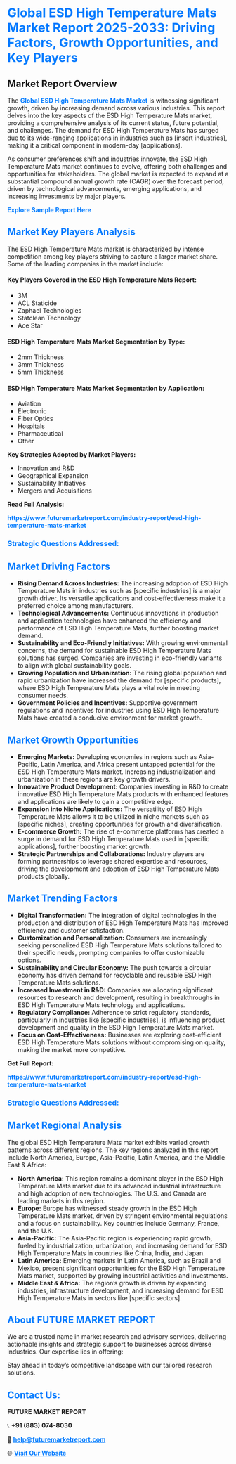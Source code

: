 <h1 style="color: #007BFF;">Global ESD High Temperature Mats Market Report 2025-2033: Driving Factors, Growth Opportunities, and Key Players</h1>

<section id="overview">
<h2>Market Report Overview</h2>
<p>The <a href="https://www.futuremarketreport.com/industry-report/esd-high-temperature-mats-market" style="color: #007BFF; text-decoration: none;"><strong>Global ESD High Temperature Mats Market</strong></a> is witnessing significant growth, driven by increasing demand across various industries. This report delves into the key aspects of the ESD High Temperature Mats market, providing a comprehensive analysis of its current status, future potential, and challenges. The demand for ESD High Temperature Mats has surged due to its wide-ranging applications in industries such as [insert industries], making it a critical component in modern-day [applications].</p>
<p>As consumer preferences shift and industries innovate, the ESD High Temperature Mats market continues to evolve, offering both challenges and opportunities for stakeholders. The global market is expected to expand at a substantial compound annual growth rate (CAGR) over the forecast period, driven by technological advancements, emerging applications, and increasing investments by major players.</p>
</section>

<section id="overview">
<p><a href="https://www.futuremarketreport.com/request-sample/reportId=52095" style="color: #007BFF; text-decoration: none;"><strong>Explore Sample Report Here</strong></a></p>
</section>

<section id="key-players">
<h2 style="color: #007BFF;">Market Key Players Analysis</h2>
<p>The ESD High Temperature Mats market is characterized by intense competition among key players striving to capture a larger market share. Some of the leading companies in the market include:</p>
<h4>Key Players Covered in the ESD High Temperature Mats Report:</h4>
<ul><li>3M</li><li>ACL Staticide</li><li>Zaphael Technologies</li><li>Statclean Technology</li><li>Ace Star</li></ul>
<h4>ESD High Temperature Mats Market Segmentation by Type:</h4>
<ul><li>2mm Thickness</li><li>3mm Thickness</li><li>5mm Thickness</li></ul>

<h4>ESD High Temperature Mats Market Segmentation by Application:</h4>
<ul><li>Aviation</li><li>Electronic</li><li>Fiber Optics</li><li>Hospitals</li><li>Pharmaceutical</li><li>Other</li></ul>
<p><strong>Key Strategies Adopted by Market Players:</strong></p>
<ul>
<li>Innovation and R&D</li>
<li>Geographical Expansion</li>
<li>Sustainability Initiatives</li>
<li>Mergers and Acquisitions</li>
</ul>
</section>

<section>
<p><strong>Read Full Analysis: </strong></p><a href="https://www.futuremarketreport.com/industry-report/esd-high-temperature-mats-market" style="color: #007BFF; text-decoration: none;"><strong>https://www.futuremarketreport.com/industry-report/esd-high-temperature-mats-market</strong></a>
<h3 style="color: #007BFF;">Strategic Questions Addressed:</h3>
</section>

<section id="driving-factors">
<h2 style="color: #007BFF;">Market Driving Factors</h2>
<ul>
<li><strong>Rising Demand Across Industries:</strong> The increasing adoption of ESD High Temperature Mats in industries such as [specific industries] is a major growth driver. Its versatile applications and cost-effectiveness make it a preferred choice among manufacturers.</li>
<li><strong>Technological Advancements:</strong> Continuous innovations in production and application technologies have enhanced the efficiency and performance of ESD High Temperature Mats, further boosting market demand.</li>
<li><strong>Sustainability and Eco-Friendly Initiatives:</strong> With growing environmental concerns, the demand for sustainable ESD High Temperature Mats solutions has surged. Companies are investing in eco-friendly variants to align with global sustainability goals.</li>
<li><strong>Growing Population and Urbanization:</strong> The rising global population and rapid urbanization have increased the demand for [specific products], where ESD High Temperature Mats plays a vital role in meeting consumer needs.</li>
<li><strong>Government Policies and Incentives:</strong> Supportive government regulations and incentives for industries using ESD High Temperature Mats have created a conducive environment for market growth.</li>
</ul>
</section>

<section id="growth-opportunities">
<h2 style="color: #007BFF;">Market Growth Opportunities</h2>
<ul>
<li><strong>Emerging Markets:</strong> Developing economies in regions such as Asia-Pacific, Latin America, and Africa present untapped potential for the ESD High Temperature Mats market. Increasing industrialization and urbanization in these regions are key growth drivers.</li>
<li><strong>Innovative Product Development:</strong> Companies investing in R&D to create innovative ESD High Temperature Mats products with enhanced features and applications are likely to gain a competitive edge.</li>
<li><strong>Expansion into Niche Applications:</strong> The versatility of ESD High Temperature Mats allows it to be utilized in niche markets such as [specific niches], creating opportunities for growth and diversification.</li>
<li><strong>E-commerce Growth:</strong> The rise of e-commerce platforms has created a surge in demand for ESD High Temperature Mats used in [specific applications], further boosting market growth.</li>
<li><strong>Strategic Partnerships and Collaborations:</strong> Industry players are forming partnerships to leverage shared expertise and resources, driving the development and adoption of ESD High Temperature Mats products globally.</li>
</ul>
</section>

<section id="trending-factors">
<h2 style="color: #007BFF;">Market Trending Factors</h2>
<ul>
<li><strong>Digital Transformation:</strong> The integration of digital technologies in the production and distribution of ESD High Temperature Mats has improved efficiency and customer satisfaction.</li>
<li><strong>Customization and Personalization:</strong> Consumers are increasingly seeking personalized ESD High Temperature Mats solutions tailored to their specific needs, prompting companies to offer customizable options.</li>
<li><strong>Sustainability and Circular Economy:</strong> The push towards a circular economy has driven demand for recyclable and reusable ESD High Temperature Mats solutions.</li>
<li><strong>Increased Investment in R&D:</strong> Companies are allocating significant resources to research and development, resulting in breakthroughs in ESD High Temperature Mats technology and applications.</li>
<li><strong>Regulatory Compliance:</strong> Adherence to strict regulatory standards, particularly in industries like [specific industries], is influencing product development and quality in the ESD High Temperature Mats market.</li>
<li><strong>Focus on Cost-Effectiveness:</strong> Businesses are exploring cost-efficient ESD High Temperature Mats solutions without compromising on quality, making the market more competitive.</li>
</ul>
</section>

<section>
<p><strong>Get Full Report: </strong></p><a href="https://www.futuremarketreport.com/industry-report/esd-high-temperature-mats-market" style="color: #007BFF; text-decoration: none;"><strong>https://www.futuremarketreport.com/industry-report/esd-high-temperature-mats-market</strong></a>
<h3 style="color: #007BFF;">Strategic Questions Addressed:</h3>
</section>


<section id="regional-analysis">
<h2 style="color: #007BFF;">Market Regional Analysis</h2>
<p>The global ESD High Temperature Mats market exhibits varied growth patterns across different regions. The key regions analyzed in this report include North America, Europe, Asia-Pacific, Latin America, and the Middle East & Africa:</p>
<ul>
<li><strong>North America:</strong> This region remains a dominant player in the ESD High Temperature Mats market due to its advanced industrial infrastructure and high adoption of new technologies. The U.S. and Canada are leading markets in this region.</li>
<li><strong>Europe:</strong> Europe has witnessed steady growth in the ESD High Temperature Mats market, driven by stringent environmental regulations and a focus on sustainability. Key countries include Germany, France, and the U.K.</li>
<li><strong>Asia-Pacific:</strong> The Asia-Pacific region is experiencing rapid growth, fueled by industrialization, urbanization, and increasing demand for ESD High Temperature Mats in countries like China, India, and Japan.</li>
<li><strong>Latin America:</strong> Emerging markets in Latin America, such as Brazil and Mexico, present significant opportunities for the ESD High Temperature Mats market, supported by growing industrial activities and investments.</li>
<li><strong>Middle East & Africa:</strong> The region’s growth is driven by expanding industries, infrastructure development, and increasing demand for ESD High Temperature Mats in sectors like [specific sectors].</li>
</ul>
</section>

<footer>
<h2 style="color: #007BFF;">About FUTURE MARKET REPORT</h2>
<p>We are a trusted name in market research and advisory services, delivering actionable insights and strategic support to businesses across diverse industries. Our expertise lies in offering:</p>

<p>Stay ahead in today’s competitive landscape with our tailored research solutions.</p>

<h2 style="color: #007BFF;">Contact Us:</h2>
<p><strong>FUTURE MARKET REPORT</strong></p>
<p>📞 <strong>+91 (883) 074-8030</strong></p>
<p>📧 <strong><a href="mailto:help@futuremarketreport.com" style="color: #007BFF;">help@futuremarketreport.com</a></strong></p>
<p>🌐 <strong><a href="https://www.futuremarketreport.com/" style="color: #007BFF;">Visit Our Website</a></strong></p>
</footer>